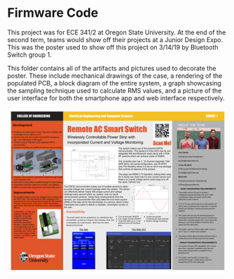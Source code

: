 # Firmware Code

This project was for ECE 341/2 at Oregon State University. At the end of the second term, teams would show off their projects at a Junior Design Expo. This was the poster used to show off this project on 3/14/19 by Bluetooth Switch group 1.

This folder contains all of the artifacts and pictures used to decorate the poster. These include mechanical drawings of the case, a rendering of the populated PCB, a block diagram of the entire system, a graph showcasing the sampling technique used to calculate RMS values, and a picture of the user interface for both the smartphone app and web interface respectively.

![Poster](https://github.com/Jbruslind/ECE341_Blue-1-/blob/master/Readme_images/JD_Expo_poster.png)
